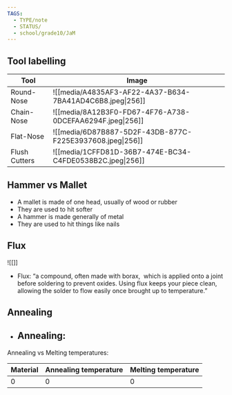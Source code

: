 ```yaml
---
TAGS:
  - TYPE/note
  - STATUS/
  - school/grade10/JaM
---
```

## Tool labelling

| Tool          | Image                                                           |
| ------------- | --------------------------------------------------------------- |
| Round-Nose    | ![[media/A4835AF3-AF22-4A37-B634-7BA41AD4C6B8.jpeg\|256]] |
| Chain-Nose    | ![[media/8A12B3F0-FD67-4F76-A738-0DCEFAA6294F.jpeg\|256]] |
| Flat-Nose     | ![[media/6D87B887-5D2F-43DB-877C-F225E3937608.jpeg\|256]] |
| Flush Cutters | ![[media/1CFFD81D-36B7-474E-BC34-C4FDE0538B2C.jpeg\|256]] |

## Hammer vs Mallet

- A mallet is made of one head, usually of wood or rubber
- They are used to hit softer
- A hammer is made generally of metal
- They are used to hit things like nails

## Flux

![[]]
- Flux: “a compound, often made with borax,  which is applied onto a joint before soldering to prevent oxides. Using flux keeps your piece clean, allowing the solder to flow easily once brought up to temperature.”

## Annealing

- Annealing:
	- 

Annealing vs Melting temperatures:

| Material | Annealing temperature | Melting temperature |
| -------- | --------------------- | ------------------- |
| 0        | 0                     | 0                   | 
